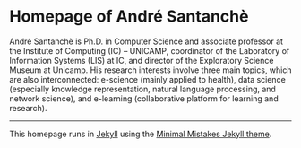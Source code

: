 Homepage of André Santanchè
===========================

André Santanchè is Ph.D. in Computer Science and associate professor at the Institute of Computing (IC) – UNICAMP, coordinator of the Laboratory of Information Systems (LIS) at IC, and director of the Exploratory Science Museum at Unicamp. His research interests involve three main topics, which are also interconnected: e-science (mainly applied to health), data science (especially knowledge representation, natural language processing, and network science), and e-learning (collaborative platform for learning and research).

-----

This homepage runs in [Jekyll](https://jekyllrb.com/) using the [Minimal Mistakes Jekyll theme](https://mmistakes.github.io/minimal-mistakes/).
